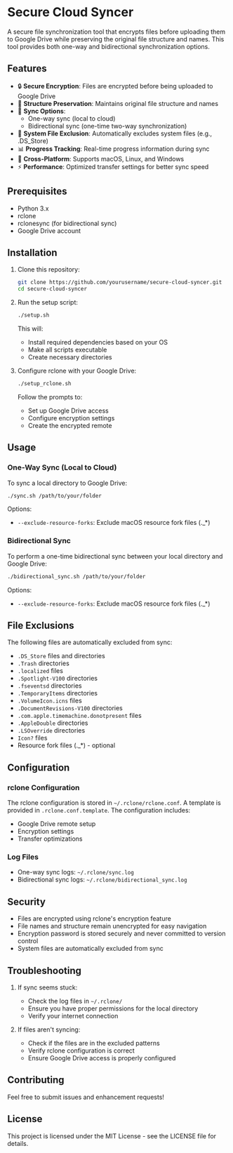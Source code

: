 # Secure Cloud Syncer

A secure file synchronization tool that encrypts files before uploading them to Google Drive while preserving the original file structure and names. This tool provides both one-way and bidirectional synchronization options.

## Features

- 🔒 **Secure Encryption**: Files are encrypted before being uploaded to Google Drive
- 📁 **Structure Preservation**: Maintains original file structure and names
- 🔄 **Sync Options**: 
  - One-way sync (local to cloud)
  - Bidirectional sync (one-time two-way synchronization)
- 🚫 **System File Exclusion**: Automatically excludes system files (e.g., .DS_Store)
- 📊 **Progress Tracking**: Real-time progress information during sync
- 🔧 **Cross-Platform**: Supports macOS, Linux, and Windows
- ⚡ **Performance**: Optimized transfer settings for better sync speed

## Prerequisites

- Python 3.x
- rclone
- rclonesync (for bidirectional sync)
- Google Drive account

## Installation

1. Clone this repository:
   ```bash
   git clone https://github.com/yourusername/secure-cloud-syncer.git
   cd secure-cloud-syncer
   ```

2. Run the setup script:
   ```bash
   ./setup.sh
   ```
   This will:
   - Install required dependencies based on your OS
   - Make all scripts executable
   - Create necessary directories

3. Configure rclone with your Google Drive:
   ```bash
   ./setup_rclone.sh
   ```
   Follow the prompts to:
   - Set up Google Drive access
   - Configure encryption settings
   - Create the encrypted remote

## Usage

### One-Way Sync (Local to Cloud)

To sync a local directory to Google Drive:
```bash
./sync.sh /path/to/your/folder
```

Options:
- `--exclude-resource-forks`: Exclude macOS resource fork files (._*)

### Bidirectional Sync

To perform a one-time bidirectional sync between your local directory and Google Drive:
```bash
./bidirectional_sync.sh /path/to/your/folder
```

Options:
- `--exclude-resource-forks`: Exclude macOS resource fork files (._*)

## File Exclusions

The following files are automatically excluded from sync:
- `.DS_Store` files and directories
- `.Trash` directories
- `.localized` files
- `.Spotlight-V100` directories
- `.fseventsd` directories
- `.TemporaryItems` directories
- `.VolumeIcon.icns` files
- `.DocumentRevisions-V100` directories
- `.com.apple.timemachine.donotpresent` files
- `.AppleDouble` directories
- `.LSOverride` directories
- `Icon?` files
- Resource fork files (._*) - optional

## Configuration

### rclone Configuration

The rclone configuration is stored in `~/.rclone/rclone.conf`. A template is provided in `.rclone.conf.template`. The configuration includes:
- Google Drive remote setup
- Encryption settings
- Transfer optimizations

### Log Files

- One-way sync logs: `~/.rclone/sync.log`
- Bidirectional sync logs: `~/.rclone/bidirectional_sync.log`

## Security

- Files are encrypted using rclone's encryption feature
- File names and structure remain unencrypted for easy navigation
- Encryption password is stored securely and never committed to version control
- System files are automatically excluded from sync

## Troubleshooting

1. If sync seems stuck:
   - Check the log files in `~/.rclone/`
   - Ensure you have proper permissions for the local directory
   - Verify your internet connection

2. If files aren't syncing:
   - Check if the files are in the excluded patterns
   - Verify rclone configuration is correct
   - Ensure Google Drive access is properly configured

## Contributing

Feel free to submit issues and enhancement requests!

## License

This project is licensed under the MIT License - see the LICENSE file for details. 